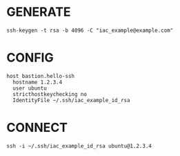 # GENERATE

    ssh-keygen -t rsa -b 4096 -C "iac_example@example.com"

# CONFIG

    host bastion.hello-ssh
      hostname 1.2.3.4
      user ubuntu
      stricthostkeychecking no
      IdentityFile ~/.ssh/iac_example_id_rsa

# CONNECT

    ssh -i ~/.ssh/iac_example_id_rsa ubuntu@1.2.3.4
